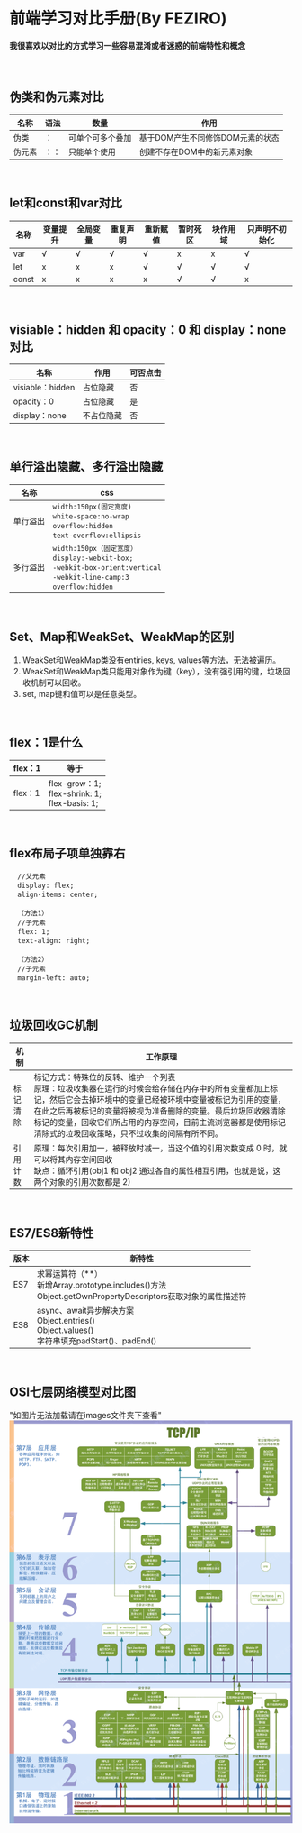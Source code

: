 # 前端学习对比手册(By FEZIRO)
#### 我很喜欢以对比的方式学习一些容易混淆或者迷惑的前端特性和概念
<br>

## 伪类和伪元素对比
 名称 | 语法 | 数量 | 作用
-|-|-|-
伪类 | ： | 可单个可多个叠加 | 基于DOM产生不同修饰DOM元素的状态
伪元素 | ：： | 只能单个使用 | 创建不存在DOM中的新元素对象
<br/>

## let和const和var对比
 名称 | 变量提升 | 全局变量 | 重复声明 | 重新赋值 | 暂时死区|块作用域|只声明不初始化
 -|-|-|-|-|-|-|-|
var|√|√|√|√|x|x|√
let |x|x|x|√|√|√|√
const|x|x|x|x|√|√|x
<br>

## visiable：hidden 和 opacity：0 和 display：none对比
名称|作用|可否点击
-|-|-|
visiable：hidden|占位隐藏|否
opacity：0|占位隐藏|是
display：none|不占位隐藏|否
<br>

## 单行溢出隐藏、多行溢出隐藏
名称| css
-|-
单行溢出|`width:150px(固定宽度)`<br>`white-space:no-wrap`<br>`overflow:hidden`<br>`text-overflow:ellipsis`
多行溢出|`width:150px（固定宽度）`<br>`display:-webkit-box;`<br>`-webkit-box-orient:vertical`<br>`-webkit-line-camp:3`<br>`overflow:hidden`
<br>

## Set、Map和WeakSet、WeakMap的区别
1. WeakSet和WeakMap类没有entiries, keys, values等方法，无法被遍历。
2. WeakSet和WeakMap类只能用对象作为键（key），没有强引用的键，垃圾回收机制可以回收。
3. set, map键和值可以是任意类型。
<br>

## flex：1是什么
flex：1|等于
-|-
flex：1|flex-grow：1;<br>flex-shrink: 1;<br>flex-basis: 1;<br>
<br>

## flex布局子项单独靠右
```
  //父元素
  display: flex;
  align-items: center;

  （方法1）
  //子元素
  flex: 1;
  text-align: right;

  （方法2）
  //子元素
  margin-left: auto;
```
<br>

## 垃圾回收GC机制
机制|工作原理
-|-
标记清除|标记方式：特殊位的反转、维护一个列表<br>原理：垃圾收集器在运行的时候会给存储在内存中的所有变量都加上标记，然后它会去掉环境中的变量已经被环境中变量被标记为引用的变量，在此之后再被标记的变量将被视为准备删除的变量。最后垃圾回收器清除标记的变量，回收它们所占用的内存空间，目前主流浏览器都是使用标记清除式的垃圾回收策略，只不过收集的间隔有所不同。
引用计数| 原理：每次引用加一，被释放时减一，当这个值的引用次数变成 0 时，就可以将其内存空间回收<br>缺点：循环引用(obj1 和 obj2 通过各自的属性相互引用，也就是说，这两个对象的引用次数都是 2)

<br>

## ES7/ES8新特性
版本|新特性
-|-
ES7| 求幂运算符（**）<br>新增Array.prototype.includes()方法<br>Object.getOwnPropertyDescriptors获取对象的属性描述符
ES8| async、await异步解决方案<br>Object.entries()<br>Object.values()<br>字符串填充padStart()、padEnd()



<br>

## OSI七层网络模型对比图
"如图片无法加载请在images文件夹下查看"
![OSI模型图](https://github.com/FEZIRO/feziro-front-end-learning-handbook/blob/master/images/20190105161812494.png)

